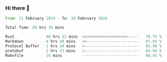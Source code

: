 ### Hi there 👋

<!--START_SECTION:waka-->

```rust
From: 21 February 2024 - To: 28 February 2024

Total Time: 60 hrs 39 mins

Rust              48 hrs 23 mins  >>>>>>>>>>>>>>>>>>>>-----   79.75 %
Markdown          4 hrs 48 mins   >>-----------------------   07.93 %
Protocol Buffer   2 hrs 24 mins   >------------------------   03.96 %
protobuf          2 hrs 23 mins   >------------------------   03.94 %
Makefile          16 mins         -------------------------   00.45 %
```

<!--END_SECTION:waka-->

<!--
**crrow/crrow** is a ✨ _special_ ✨ repository because its `README.md` (this file) appears on your GitHub profile.

Here are some ideas to get you started:

- 🔭 I’m currently working on ...
- 🌱 I’m currently learning ...
- 👯 I’m looking to collaborate on ...
- 🤔 I’m looking for help with ...
- 💬 Ask me about ...
- 📫 How to reach me: ...
- 😄 Pronouns: ...
- ⚡ Fun fact: ...
-->
